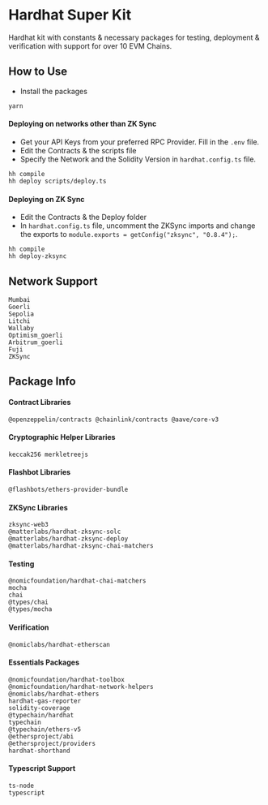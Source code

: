 # Hardhat Super Kit

Hardhat kit with constants & necessary packages for testing, deployment & verification with support for over 10 EVM Chains.

## How to Use

- Install the packages

```
yarn
```

#### Deploying on networks other than ZK Sync

- Get your API Keys from your preferred RPC Provider. Fill in the `.env` file.
- Edit the Contracts & the scripts file
- Specify the Network and the Solidity Version in `hardhat.config.ts` file.

```
hh compile
hh deploy scripts/deploy.ts
```

#### Deploying on ZK Sync

- Edit the Contracts & the Deploy folder
- In `hardhat.config.ts` file, uncomment the ZKSync imports and change the exports to `module.exports = getConfig("zksync", "0.8.4");`.

```
hh compile
hh deploy-zksync
```

## Network Support

```
Mumbai
Goerli
Sepolia
Litchi
Wallaby
Optimism_goerli
Arbitrum_goerli
Fuji
ZKSync
```

## Package Info

#### Contract Libraries

```
@openzeppelin/contracts @chainlink/contracts @aave/core-v3
```

#### Cryptographic Helper Libraries

```
keccak256 merkletreejs
```

#### Flashbot Libraries

```
@flashbots/ethers-provider-bundle
```

#### ZKSync Libraries

```
zksync-web3
@matterlabs/hardhat-zksync-solc
@matterlabs/hardhat-zksync-deploy
@matterlabs/hardhat-zksync-chai-matchers
```

#### Testing

```
@nomicfoundation/hardhat-chai-matchers
mocha
chai
@types/chai
@types/mocha
```

#### Verification

```
@nomiclabs/hardhat-etherscan
```

#### Essentials Packages

```
@nomicfoundation/hardhat-toolbox
@nomicfoundation/hardhat-network-helpers
@nomiclabs/hardhat-ethers
hardhat-gas-reporter
solidity-coverage
@typechain/hardhat
typechain
@typechain/ethers-v5
@ethersproject/abi
@ethersproject/providers
hardhat-shorthand
```

#### Typescript Support

```
ts-node
typescript
```

